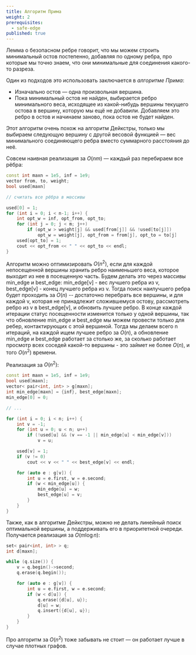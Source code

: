 ```yaml
---
title: Алгоритм Прима
weight: 2
prerequisites:
  - safe-edge
published: true
---
```


Лемма о безопасном ребре говорит, что мы можем строить минимальный остов постепенно, добавляя по одному ребра, про которые мы точно знаем, что они минимальные для соединения какого-то разреза.

Один из подходов это использовать заключается в *алгоритме Прима*:

- Изначально остов — одна произвольная вершина.
- Пока минимальный остов не найден, выбирается ребро минимального веса, исходящее из какой-нибудь вершины текущего остова в вершину, которую мы ещё не добавили. Добавляем это ребро в остов и начинаем заново, пока остов не будет найден.

Этот алгоритм очень похож на алгоритм Дейкстры, только мы выбираем следующую вершину с другой весовой функцией — вес минимального соединяющего ребра вместо суммарного расстояния до неё.

Совсем наивная реализация за $O(nm)$ — каждый раз перебираем все рёбра:

```c++
const int maxn = 1e5, inf = 1e9;
vector from, to, weight;
bool used[maxn]

// считать все рёбра в массивы

used[0] = 1;
for (int i = 0; i < n-1; i++) {
    int opt_w = inf, opt_from, opt_to;
    for (int j = 0; j < m; j++)
        if (opt_w > weight[j] && used[from[j]] && !used[to[j]])
            opt_w = weight[j], opt_from = from[j], opt_to = to[j]
    used[opt_to] = 1;
    cout << opt_from << " " << opt_to << endl;
}
```

Алгоритм можно оптимизировать $O(n^2)$, если для каждой непосещенной вершины хранить ребро наименьшего веса, которое выходит из нее в посещенную часть. Будем делать это через массивы min_edge и best_edge: min_edge[v] - вес лучшего ребра из v, best_edge[v] - конец лучшего ребра из v. Тогда поиск наилучшего ребра будет проходить за $O(n)$ -- достаточно перебрать все вершины, и для каждой v, которая не принадлежит сложившемуся остову, рассмотреть ребро из v в best_edge[v], и обновить лучшее ребро. В конце каждой итерации статус посещенности изменится только у одной вершины, так что обновление min_edge и best_edge мы можем провести только для ребер, контактирующих с этой вершиной.
Тогда мы делаем всего n итераций, на каждой ищем лучшее ребро за $O(n)$, а обновление min_edge и best_edge работает за столько же, за сколько работает просмотр всех соседей какой-то вершины - это займет не более $O(n)$, и того $O(n^2)$ времени.

Реализация за $O(n^2)$:

```c++
const int maxn = 1e5, inf = 1e9;
bool used[maxn];
vector< pair<int, int> > g[maxn];
int min_edge[maxn] = {inf}, best_edge[maxn];
min_edge[0] = 0;

// ...

for (int i = 0; i < n; i++) {
    int v = -1;
    for (int u = 0; u < n; u++)
        if (!used[u] && (v == -1 || min_edge[u] < min_edge[v]))
            v = u;

    used[v] = 1;
    if (v != 0)
        cout << v << " " << best_edge[v] << endl;

    for (auto e : g[v]) {
        int u = e.first, w = e.second;
        if (w < min_edge[u]) {
            min_edge[u] = w;
            best_edge[u] = v;
        }
    }
}
```

Также, как в алгоритме Дейкстры, можно не делать линейный поиск оптимальной вершины, а поддерживать его в приоритетной очереди. Получается реализация за $O(m \log n)$:

```c++
set< pair<int, int> > q;
int d[maxn];

while (q.size()) {
    v = q.begin()->second;
    q.erase(q.begin());

    for (auto e : g[v]) {
        int u = e.first, w = e.second;
        if (w < d[u]) {
            q.erase({d[u], u});
            d[u] = w;
            q.insert({d[u], u});
        }
    }
}
```

Про алгоритм за $O(n^2)$ тоже забывать не стоит — он работает лучше в случае плотных графов.

